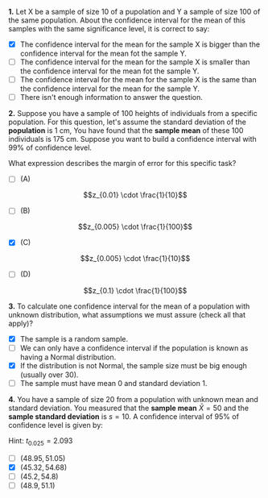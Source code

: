 **1.** Let X be a sample of size 10 of a pupolation and Y a sample of size 100 of the same population. About the confidence interval for the mean of this samples with the same significance level, it is correct to say:
- [x] The confidence interval for the mean for the sample X is bigger than the confidence interval for the mean fot the sample Y.
- [ ] The confidence interval for the mean for the sample X is smaller than the confidence interval for the mean fot the sample Y.
- [ ] The confidence interval for the mean for the sample X is the same than the confidence interval for the mean for the sample Y.
- [ ] There isn't enough information to answer the question.

**2.** Suppose you have a sample of 100 heights of individuals from a specific population. For this question, let's assume the standard deviation of the **population** is 1 cm, You have found that the **sample mean** of these 100 individuals is 175 cm. Suppose you want to build a confidence interval with 99% of confidence level.

What expression describes the margin of error for this specific task?
- [ ] (A)

$$z_{0.01} \cdot \frac{1}{10}$$
- [ ] (B)

$$z_{0.005} \cdot \frac{1}{100}$$
- [x] (C)

$$z_{0.005} \cdot \frac{1}{10}$$
- [ ] (D)

$$z_{0.1} \cdot \frac{1}{100}$$

**3.** To calculate one confidence interval for the mean of a population with unknown distribution, what assumptions we must assure (check all that apply)?
- [x] The sample is a random sample.
- [ ] We can only have a confidence interval if the population is known as having a Normal distribution.
- [x] If the distribution is not Normal, the sample size must be big enough (usually over 30).
- [ ] The sample must have mean 0 and standard deviation 1.

**4.** You have a sample of size 20 from a population with unknown mean and standard deviation. You measured that the **sample mean** $\bar{X} = 50$ and the **sample standard deviation** is $s = 10$. A confidence interval of 95% of confidence level is given by:

Hint: $t_{0.025} = 2.093$
- [ ] $\left( 48.95, 51.05 \right)$
- [x] $\left( 45.32, 54.68 \right)$
- [ ] $\left( 45.2, 54.8 \right)$
- [ ] $\left( 48.9, 51.1 \right)$
